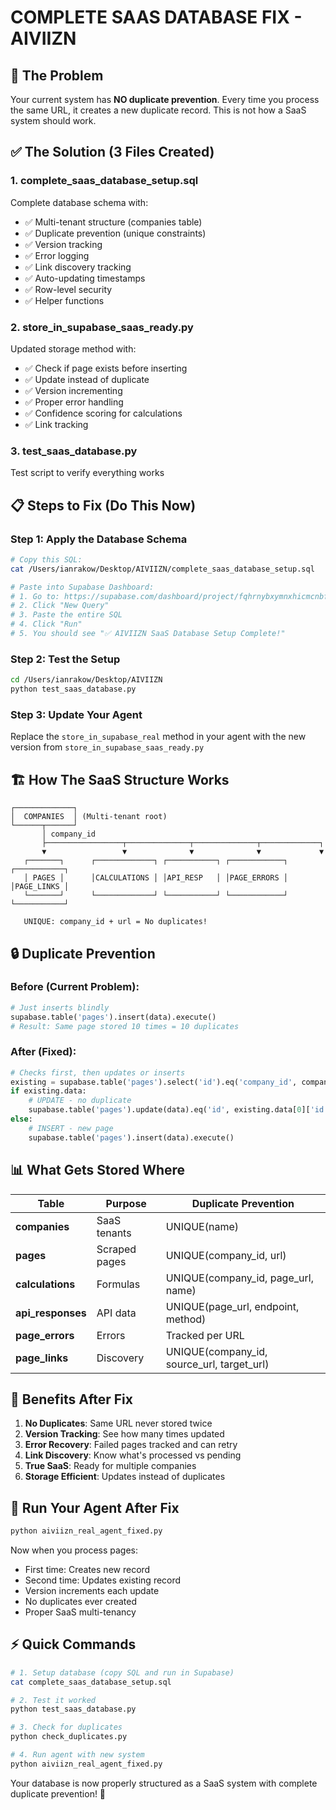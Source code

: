 # COMPLETE SAAS DATABASE FIX - AIVIIZN

## 🚨 The Problem
Your current system has **NO duplicate prevention**. Every time you process the same URL, it creates a new duplicate record. This is not how a SaaS system should work.

## ✅ The Solution (3 Files Created)

### 1. **complete_saas_database_setup.sql**
Complete database schema with:
- ✅ Multi-tenant structure (companies table)
- ✅ Duplicate prevention (unique constraints)
- ✅ Version tracking
- ✅ Error logging
- ✅ Link discovery tracking
- ✅ Auto-updating timestamps
- ✅ Row-level security
- ✅ Helper functions

### 2. **store_in_supabase_saas_ready.py**
Updated storage method with:
- ✅ Check if page exists before inserting
- ✅ Update instead of duplicate
- ✅ Version incrementing
- ✅ Proper error handling
- ✅ Confidence scoring for calculations
- ✅ Link tracking

### 3. **test_saas_database.py**
Test script to verify everything works

## 📋 Steps to Fix (Do This Now)

### Step 1: Apply the Database Schema
```bash
# Copy this SQL:
cat /Users/ianrakow/Desktop/AIVIIZN/complete_saas_database_setup.sql

# Paste into Supabase Dashboard:
# 1. Go to: https://supabase.com/dashboard/project/fqhrnybxymnxhicmcnbf/sql
# 2. Click "New Query"
# 3. Paste the entire SQL
# 4. Click "Run"
# 5. You should see "✅ AIVIIZN SaaS Database Setup Complete!"
```

### Step 2: Test the Setup
```bash
cd /Users/ianrakow/Desktop/AIVIIZN
python test_saas_database.py
```

### Step 3: Update Your Agent
Replace the `store_in_supabase_real` method in your agent with the new version from `store_in_supabase_saas_ready.py`

## 🏗️ How The SaaS Structure Works

```
┌─────────────┐
│  COMPANIES  │ (Multi-tenant root)
└──────┬──────┘
       │ company_id
       ├─────────────────┬──────────────┬──────────────┬─────────────┐
       ▼                 ▼              ▼              ▼             ▼
   ┌───────┐      ┌─────────────┐ ┌───────────┐ ┌────────────┐ ┌───────────┐
   │ PAGES │      │CALCULATIONS │ │API_RESP   │ │PAGE_ERRORS │ │PAGE_LINKS │
   └───────┘      └─────────────┘ └───────────┘ └────────────┘ └───────────┘
   
   UNIQUE: company_id + url = No duplicates!
```

## 🔒 Duplicate Prevention

### Before (Current Problem):
```python
# Just inserts blindly
supabase.table('pages').insert(data).execute()
# Result: Same page stored 10 times = 10 duplicates
```

### After (Fixed):
```python
# Checks first, then updates or inserts
existing = supabase.table('pages').select('id').eq('company_id', company_id).eq('url', url).execute()
if existing.data:
    # UPDATE - no duplicate
    supabase.table('pages').update(data).eq('id', existing.data[0]['id']).execute()
else:
    # INSERT - new page
    supabase.table('pages').insert(data).execute()
```

## 📊 What Gets Stored Where

| Table | Purpose | Duplicate Prevention |
|-------|---------|---------------------|
| **companies** | SaaS tenants | UNIQUE(name) |
| **pages** | Scraped pages | UNIQUE(company_id, url) |
| **calculations** | Formulas | UNIQUE(company_id, page_url, name) |
| **api_responses** | API data | UNIQUE(page_url, endpoint, method) |
| **page_errors** | Errors | Tracked per URL |
| **page_links** | Discovery | UNIQUE(company_id, source_url, target_url) |

## 🎯 Benefits After Fix

1. **No Duplicates**: Same URL never stored twice
2. **Version Tracking**: See how many times updated
3. **Error Recovery**: Failed pages tracked and can retry
4. **Link Discovery**: Know what's processed vs pending
5. **True SaaS**: Ready for multiple companies
6. **Storage Efficient**: Updates instead of duplicates

## 🚀 Run Your Agent After Fix

```bash
python aiviizn_real_agent_fixed.py
```

Now when you process pages:
- First time: Creates new record
- Second time: Updates existing record
- Version increments each update
- No duplicates ever created
- Proper SaaS multi-tenancy

## ⚡ Quick Commands

```bash
# 1. Setup database (copy SQL and run in Supabase)
cat complete_saas_database_setup.sql

# 2. Test it worked
python test_saas_database.py

# 3. Check for duplicates
python check_duplicates.py

# 4. Run agent with new system
python aiviizn_real_agent_fixed.py
```

Your database is now properly structured as a SaaS system with complete duplicate prevention! 🎉
